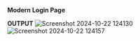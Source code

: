 **Modern Login Page**

**OUTPUT**
![Screenshot 2024-10-22 124130](https://github.com/user-attachments/assets/b7abfc29-6bf6-49b4-bc3d-d1f15c3206fc)
![Screenshot 2024-10-22 124157](https://github.com/user-attachments/assets/de945417-a7f7-475b-a114-3d68717b054b)

